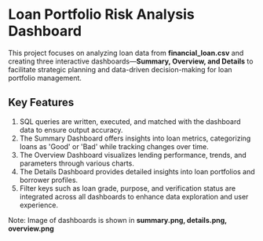 # Loan Portfolio Risk Analysis Dashboard<br/>
This project focuses on analyzing loan data from **financial_loan.csv** and creating three interactive dashboards—**Summary, Overview, and Details** to facilitate strategic planning and data-driven decision-making for loan portfolio management.<br/>

## Key Features<br/>
1. SQL queries are written, executed, and matched with the dashboard data to ensure output accuracy.<br/>
2. The Summary Dashboard offers insights into loan metrics, categorizing loans as 'Good' or 'Bad' while tracking changes over time.<br/>
3. The Overview Dashboard visualizes lending performance, trends, and parameters through various charts.<br/>
4. The Details Dashboard provides detailed insights into loan portfolios and borrower profiles.<br/>
5. Filter keys such as loan grade, purpose, and verification status are integrated across all dashboards to enhance data exploration and user experience.<br/>

Note: Image of dashboards is shown in **summary.png, details.png, overview.png**
